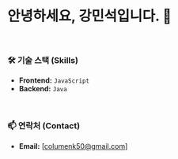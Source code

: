 # 안녕하세요, 강민석입니다. 👋

<br>

### 🛠️ 기술 스택 (Skills)
- **Frontend:** `JavaScript`
- **Backend:** `Java`


<br>

### 📫 연락처 (Contact)
- **Email:** [columenk50@gmail.com]

<br>


